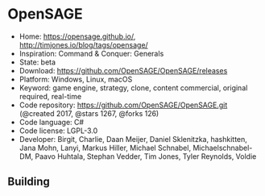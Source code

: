 # OpenSAGE

- Home: https://opensage.github.io/, http://timjones.io/blog/tags/opensage/
- Inspiration: Command & Conquer: Generals
- State: beta
- Download: https://github.com/OpenSAGE/OpenSAGE/releases
- Platform: Windows, Linux, macOS
- Keyword: game engine, strategy, clone, content commercial, original required, real-time
- Code repository: https://github.com/OpenSAGE/OpenSAGE.git (@created 2017, @stars 1267, @forks 126)
- Code language: C#
- Code license: LGPL-3.0
- Developer: Birgit, Charlie, Daan Meijer, Daniel Sklenitzka, hashkitten, Jana Mohn, Lanyi, Markus Hiller, Michael Schnabel, Michaelschnabel-DM, Paavo Huhtala, Stephan Vedder, Tim Jones, Tyler Reynolds, Voldie

## Building
